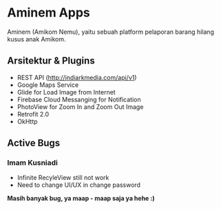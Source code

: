 # Aminem Apps
Aminem (Amikom Nemu), yaitu sebuah platform pelaporan barang hilang kusus anak Amikom.

## Arsitektur & Plugins
- REST API (http://indiarkmedia.com/api/v1)
- Google Maps Service
- Glide for Load Image from Internet
- Firebase Cloud Messanging for Notification
- PhotoView for Zoom In and Zoom Out Image
- Retrofit 2.0
- OkHttp

## Active Bugs
### Imam Kusniadi
- Infinite RecyleView still not work
- Need to change UI/UX in change password

**Masih banyak bug, ya maap - maap saja ya hehe :)**